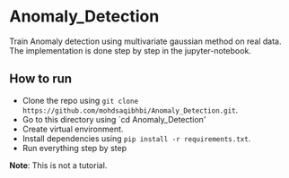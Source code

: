 # Anomaly_Detection
Train Anomaly detection using multivariate gaussian method on real data. The implementation is done step by step in the jupyter-notebook.

## How to run
- Clone the repo using `git clone https://github.com/mohdsaqibhbi/Anomaly_Detection.git`.
- Go to this directory using `cd Anomaly_Detection'
- Create virtual environment.
- Install dependencies using `pip install -r requirements.txt`.
- Run everything step by step

**Note**: This is not a tutorial.
